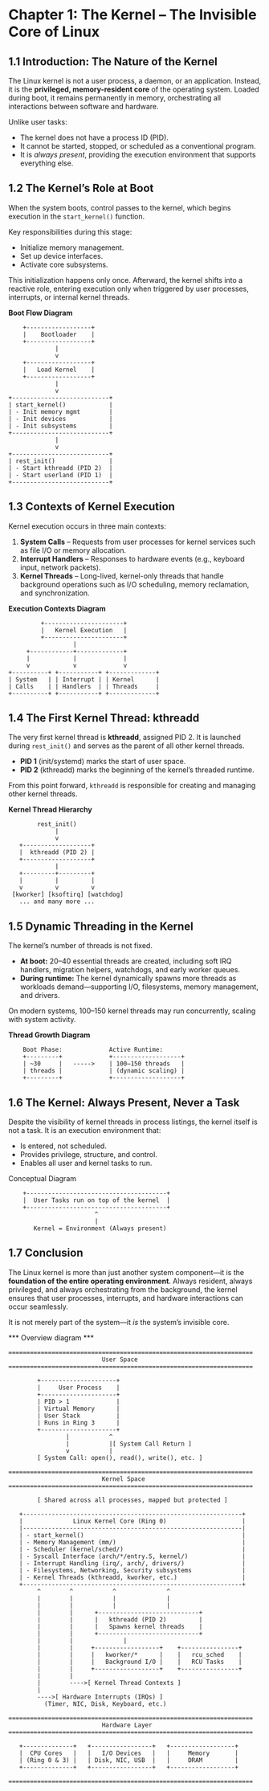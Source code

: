 # Chapter 1: The Kernel – The Invisible Core of Linux  


## 1.1 Introduction: The Nature of the Kernel  

The Linux kernel is not a user process, a daemon, or an application. Instead, it is the **privileged, memory-resident core** of the operating system. Loaded during boot, it remains permanently in memory, orchestrating all interactions between software and hardware.  

Unlike user tasks:  
- The kernel does not have a process ID (PID).  
- It cannot be started, stopped, or scheduled as a conventional program.  
- It is *always present*, providing the execution environment that supports everything else.  

## 1.2 The Kernel’s Role at Boot  

When the system boots, control passes to the kernel, which begins execution in the `start_kernel()` function.  

Key responsibilities during this stage:  
- Initialize memory management.  
- Set up device interfaces.  
- Activate core subsystems.  

This initialization happens only once. Afterward, the kernel shifts into a reactive role, entering execution only when triggered by user processes, interrupts, or internal kernel threads.  

**Boot Flow Diagram** 
```ascii 
    +------------------+
    |    Bootloader    |
    +------------------+
             |
             v
    +------------------+
    |   Load Kernel    |
    +------------------+
             |
             v
+---------------------------+
| start_kernel()            |
| - Init memory mgmt        |
| - Init devices            |
| - Init subsystems         |
+---------------------------+
             |
             v
+---------------------------+
| rest_init()               |
| - Start kthreadd (PID 2)  |
| - Start userland (PID 1)  |
+---------------------------+
```

## 1.3 Contexts of Kernel Execution  

Kernel execution occurs in three main contexts:  

1. **System Calls** – Requests from user processes for kernel services such as file I/O or memory allocation.  
2. **Interrupt Handlers** – Responses to hardware events (e.g., keyboard input, network packets).  
3. **Kernel Threads** – Long-lived, kernel-only threads that handle background operations such as I/O scheduling, memory reclamation, and synchronization.  

**Execution Contexts Diagram**  
```ascii
         +----------------------+
         |   Kernel Execution   |
         +----------------------+
                  |
     +------------+-------------+
     |            |             |
     v            v             v
+----------+ +-----------+ +-------------+
| System   | | Interrupt | | Kernel      |
| Calls    | | Handlers  | | Threads     |
+----------+ +-----------+ +-------------+

```

## 1.4 The First Kernel Thread: kthreadd  

The very first kernel thread is **kthreadd**, assigned PID 2. It is launched during `rest_init()` and serves as the parent of all other kernel threads.  

- **PID 1** (init/systemd) marks the start of user space.  
- **PID 2** (kthreadd) marks the beginning of the kernel’s threaded runtime.  

From this point forward, `kthreadd` is responsible for creating and managing other kernel threads.  

**Kernel Thread Hierarchy**  
```ascii
        rest_init()
             |
             v
   +-------------------+
   |  kthreadd (PID 2) |
   +-------------------+
             |
   +---------+---------+
   |         |         |
   v         v         v
 [kworker] [ksoftirq] [watchdog]
   ... and many more ...

```

## 1.5 Dynamic Threading in the Kernel  

The kernel’s number of threads is not fixed.  

- **At boot:** 20–40 essential threads are created, including soft IRQ handlers, migration helpers, watchdogs, and early worker queues.  
- **During runtime:** The kernel dynamically spawns more threads as workloads demand—supporting I/O, filesystems, memory management, and drivers.  

On modern systems, 100–150 kernel threads may run concurrently, scaling with system activity.  

**Thread Growth Diagram** 

```ascii
    Boot Phase:             Active Runtime:
    +---------+             +-------------------+
    | ~30     |   ----->    | 100–150 threads   |
    | threads |             | (dynamic scaling) |
    +---------+             +-------------------+
```
## 1.6 The Kernel: Always Present, Never a Task

Despite the visibility of kernel threads in process listings, the kernel itself is not a task. It is an execution environment that:
 - Is entered, not scheduled.
 - Provides privilege, structure, and control.
 - Enables all user and kernel tasks to run.

Conceptual Diagram
```ascii
    +---------------------------------------+
    |  User Tasks run on top of the kernel  |
    +---------------------------------------+
                        ^
                        |
       Kernel = Environment (Always present)

```

## 1.7 Conclusion  

The Linux kernel is more than just another system component—it is the **foundation of the entire operating environment**. Always resident, always privileged, and always orchestrating from the background, the kernel ensures that user processes, interrupts, and hardware interactions can occur seamlessly.  

It is not merely part of the system—it *is* the system’s invisible core.  

*** Overview diagram ***
```code
====================================================================
                          User Space
====================================================================

        +---------------------+
        |     User Process    |
        +---------------------+
        | PID > 1             |
        | Virtual Memory      |
        | User Stack          |
        | Runs in Ring 3      |
        +---------------------+
                |           ^
                |           |[ System Call Return ]
                v           |
        [ System Call: open(), read(), write(), etc. ]

====================================================================
                          Kernel Space
====================================================================

        [ Shared across all processes, mapped but protected ]

   +-------------------------------------------------------------+
   |              Linux Kernel Core (Ring 0)                     |
   |-------------------------------------------------------------|
   | - start_kernel()                                            |
   | - Memory Management (mm/)                                   |
   | - Scheduler (kernel/sched/)                                 |
   | - Syscall Interface (arch/*/entry.S, kernel/)               |
   | - Interrupt Handling (irq/, arch/, drivers/)                |
   | - Filesystems, Networking, Security subsystems              |
   | - Kernel Threads (kthreadd, kworker, etc.)                  |
   +-------------------------------------------------------------+
        ^        ^           ^              ^
        |        |           |              |
        |        |           |              |
        |        |      +----------------------------+
        |        |      |   kthreadd (PID 2)         |
        |        |      |   Spawns kernel threads    |
        |        |      +----------------------------+
        |        |              |
        |        |     +------------------+    +----------------+
        |        |     |   kworker/*      |    |   rcu_sched    |
        |        |     |   Background I/O |    |   RCU Tasks    |
        |        |     +------------------+    +----------------+
        |        |
        |        ---->[ Kernel Thread Contexts ] 
        |
        ---->[ Hardware Interrupts (IRQs) ] 
          (Timer, NIC, Disk, Keyboard, etc.)

====================================================================
                          Hardware Layer
====================================================================

   +--------------+   +-----------------+   +------------------+
   |  CPU Cores   |   |   I/O Devices   |   |     Memory       |
   | (Ring 0 & 3) |   | Disk, NIC, USB  |   |     DRAM         |
   +--------------+   +-----------------+   +------------------+

====================================================================
```